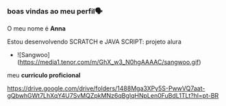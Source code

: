 ### boas vindas ao meu perfil🗣️

O meu nome é **Anna** 

Estou desenvolvendo SCRATCH e JAVA SCRIPT: projeto alura 

-  ![Sangwoo] (https://media1.tenor.com/m/GhX_w3_N0hgAAAAC/sangwoo.gif) 

meu **curriculo proficional**

https://drive.google.com/drive/folders/1488Mga3XPy5S-PwwVQ7aat-gQbwhGWt7LhXqY4U7SvMQZpkMNz6qBgIqHNpLen0FuBdL1TLt?hl=pt-BR
